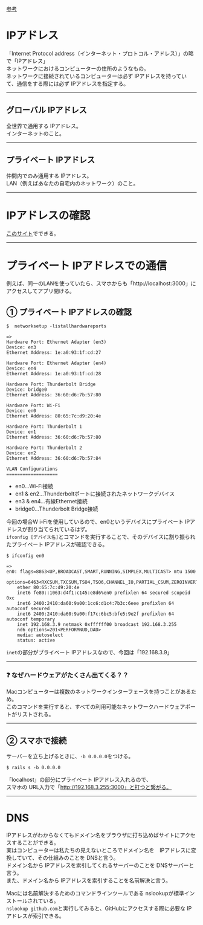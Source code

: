 [参考](https://wa3.i-3-i.info/word172.html)  
  
# IPアドレス  
「Internet Protocol address（インターネット・プロトコル・アドレス）」の略で「IPアドレス」  
ネットワークにおけるコンピューターの住所のようなもの。    
ネットワークに接続されているコンピューターは必ず IPアドレスを持っていて、通信をする際には必ず IPアドレスを指定する。
***

## グローバル IPアドレス
全世界で通用する IPアドレス。      
インターネットのこと。
***

## プライベート IPアドレス
仲間内でのみ通用する IPアドレス。    
LAN（例えばあなたの自宅内のネットワーク）のこと。  
***

# IPアドレスの確認
[このサイト](https://www.cman.jp/network/support/go_access.cgi)でできる。
***

# プライベート IPアドレスでの通信
例えば、同一のLANを使っていたら、スマホからも「http://localhost:3000」にアクセスしてアプリ開ける。

## ① プライベート IPアドレスの確認
~~~
$  networksetup -listallhardwareports

=>
Hardware Port: Ethernet Adapter (en3)
Device: en3
Ethernet Address: 1e:a0:93:1f:cd:27

Hardware Port: Ethernet Adapter (en4)
Device: en4
Ethernet Address: 1e:a0:93:1f:cd:28

Hardware Port: Thunderbolt Bridge
Device: bridge0
Ethernet Address: 36:60:d6:7b:57:80

Hardware Port: Wi-Fi
Device: en0
Ethernet Address: 80:65:7c:d9:20:4e

Hardware Port: Thunderbolt 1
Device: en1
Ethernet Address: 36:60:d6:7b:57:80

Hardware Port: Thunderbolt 2
Device: en2
Ethernet Address: 36:60:d6:7b:57:84

VLAN Configurations
===================
~~~
- en0...Wi-Fi接続    
- en1 & en2...Thunderboltポートに接続されたネットワークデバイス    
- en3 & en4...有線Ethernet接続    
- bridge0...Thunderbolt Bridge接続  
    
今回の場合W i-Fiを使用しているので、en0というデバイスにプライベート IPアドレスが割り当てられているはず。    
`ifconfig [デバイス名]`とコマンドを実行することで、そのデバイスに割り振られたプライベート IPアドレスが確認できる。    
~~~
$ ifconfig en0

=>
en0: flags=8863<UP,BROADCAST,SMART,RUNNING,SIMPLEX,MULTICAST> mtu 1500
	options=6463<RXCSUM,TXCSUM,TSO4,TSO6,CHANNEL_IO,PARTIAL_CSUM,ZEROINVERT_CSUM>
	ether 80:65:7c:d9:20:4e 
	inet6 fe80::1063:d4f1:c145:e8d6%en0 prefixlen 64 secured scopeid 0xc 
	inet6 2400:2410:da60:9a00:1cc6:d1c4:7b3c:6eee prefixlen 64 autoconf secured 
	inet6 2400:2410:da60:9a00:f17c:6bc5:bfe5:9e2f prefixlen 64 autoconf temporary 
	inet 192.168.3.9 netmask 0xffffff00 broadcast 192.168.3.255
	nd6 options=201<PERFORMNUD,DAD>
	media: autoselect
	status: active
~~~
`inet`の部分がプライベート IPアドレスなので、今回は「192.168.3.9」
***

### ❓ なぜハードウェアがたくさん出てくる？？
Macコンピューターは複数のネットワークインターフェースを持つことがあるため。    
このコマンドを実行すると、すべての利用可能なネットワークハードウェアポートがリストされる。
***

## ② スマホで接続
サーバーを立ち上げるときに、`-b 0.0.0.0`をつける。
~~~
$ rails s -b 0.0.0.0
~~~
「localhost」の部分にプライベート IPアドレス入れるので、    
スマホの URL入力で「http://192.168.3.255:3000」と打つと繋がる。
***

# DNS
IPアドレスがわからなくてもドメイン名をブラウザに打ち込めばサイトにアクセスすることができる。  
実はコンピューターは私たちの見えないところでドメイン名を　IPアドレスに変換していて、その仕組みのことを DNSと言う。 		 					  	 				
ドメイン名から IPアドレスを索引してくれるサーバーのことを DNSサーバーと言う。	  
また、ドメイン名から IPアドレスを索引することを名前解決と言う。		 	
		  
Macには名前解決するためのコマンドラインツールである nslookupが標準インストールされている。  
`nslookup github.com`と実行してみると、GitHubにアクセスする際に必要な IPアドレスが索引できる。  
~~~

